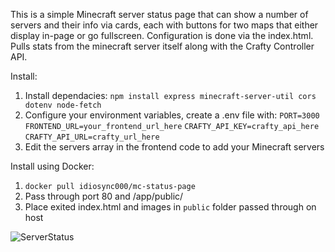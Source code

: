 This is a simple Minecraft server status page that can show a number of servers and their info via cards, each with buttons for two maps that either display in-page or go fullscreen. Configuration is done via the index.html. Pulls stats from the minecraft server itself along with the Crafty Controller API.

Install:
1. Install dependacies: `npm install express minecraft-server-util cors dotenv node-fetch`
2. Configure your environment variables, create a .env file with: 
`PORT=3000`
`FRONTEND_URL=your_frontend_url_here`
`CRAFTY_API_KEY=crafty_api_here`
`CRAFTY_API_URL=crafty_url_here`
4. Edit the servers array in the frontend code to add your Minecraft servers

Install using Docker:
1. `docker pull idiosync000/mc-status-page`
2. Pass through port 80 and /app/public/
3. Place exited index.html and images in `public` folder passed through on host

![ServerStatus](https://raw.githubusercontent.com/idio-sync/mc-status-page/refs/heads/main/screenshot.png)
